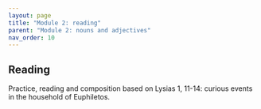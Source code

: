 ```yaml
---
layout: page
title: "Module 2: reading"
parent: "Module 2: nouns and adjectives"
nav_order: 10
---
```


## Reading


Practice, reading and composition based on Lysias 1, 11-14: curious events in the household of Euphiletos.